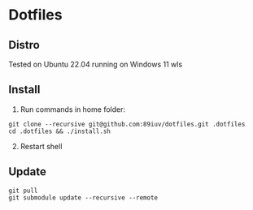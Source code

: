 # Dotfiles

## Distro
Tested on Ubuntu 22.04 running on Windows 11 wls

## Install
1. Run commands in home folder:
```
git clone --recursive git@github.com:89iuv/dotfiles.git .dotfiles
cd .dotfiles && ./install.sh
```
2. Restart shell

## Update
``` 
git pull
git submodule update --recursive --remote 
```

